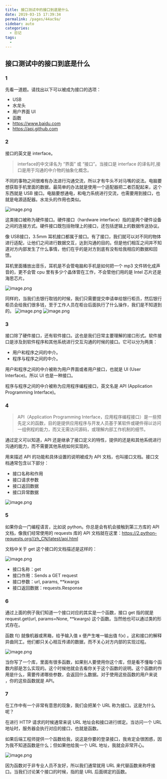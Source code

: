 ```yaml
---
title: 接口测试中的接口到底是什么
date: 2019-03-15 17:39:34
permalink: /pages/44ac9a/
sidebar: auto
categories:
  - 日记
tags:
  - 
---
```




## 接口测试中的接口到底是什么

### 1

先看一道题。请找出以下可以被成为接口的选项：

- USB
- 水龙头
- 用户界面 UI
- 函数
- https://www.baidu.com
- https://api.github.com

### 2

接口的英文是 interface。

> interface的中文译名为 “界面” 或 “接口”。当接口是 interface 的译名时,接口是用于沟通的中介物的抽象化概念。

不同的事物之间很难有办法进行沟通交流，所以才有牛头不对马嘴的说法。电脑要想获取手机里面的数据，最简单的办法就是使用一个适配器把二者匹配起来，这个东西就是 USB 接口。电脑要想通电，和电力系统进行交流，也需要用到接口，也就是电源适配器。水龙头的作用也类似。

![image.png](https://yuztuchuang.oss-cn-beijing.aliyuncs.com/img/6e26157f-a9ca-4c82-ab94-5247c28b3e45.png)

这类接口被称为硬件接口。硬件接口（hardware interface）指的是两个硬件设备之间的连接方式。硬件接口既包括物理上的接口，还包括逻辑上的数据传送协议。

像 USB接口，3.5mm 耳机接口都属于接口。有了接口，我们就可以对不同的物体进行适配，让他们之间进行数据交互，达到沟通的目的。但是他们相互之间并不知道对方内部发生了什么事情，他们在乎的是对方到底有没有给我相应的数据和回馈。

耳机里面播放出音乐，耳机是不会管电脑和手机是如何把一个 mp3 文件转化成声音的，更不会管 cpu 里有多少个晶体管在工作，不会管他们用的是 Intel 芯片还是 海思芯片。

![image.png](https://yuztuchuang.oss-cn-beijing.aliyuncs.com/img/923fc70e-27bd-4185-b2ba-6f07aa65b68e.png)

同样的，当我们去银行取钱的时候，我们只需要提交申请单给银行柜员，然后银行柜员会给我们很多钱，至于工作人员在柜台后面执行了什么操作，我们是不知道到的。
![image.png](https://yuztuchuang.oss-cn-beijing.aliyuncs.com/img/7a637ec6-8465-4b6d-a68b-3cb0a31395d8.png)
![image.png](https://yuztuchuang.oss-cn-beijing.aliyuncs.com/img/fe5df53e-c72c-4bf9-92bc-b06c6efe8f8b.jpg)

### 3

接口除了硬件接口，还有软件接口。这也是我们日常主要理解的接口形式。软件接口是涉及到软件程序和其他系统进行交互沟通的时候的接口。它可以分为两类：

- 用户和程序之间的中介。
- 程序与程序之间的中介。

用户和程序之间的中介被称为用户界面或者用户接口，也就是 UI (User Interface)。所以 UI 也是一种接口。

程序与程序之间的中介被称为应用程序编程接口，英文名是 API (Application Programming Interface)。

### 4

> API（Application Programming Interface，应用程序编程接口）是一些预先定义的函数，目的是提供应用程序与开发人员基于某软件或硬件得以访问一组例程的能力，而又无需访问源码，或理解内部工作机制的细节。

通过定义可以知道，API 还是继承了接口定义的特性，提供的还是和其他系统进行沟通的能力，而不需要其他系统如何实现的。

用来描述 API 的功能和具体设置的说明被成为 API 文档，也叫接口文档。接口文档通常包含以下部分：

- 接口名称和作用
- 接口请求参数
- 接口返回数据
- 接口异常数据

![image.png](https://yuztuchuang.oss-cn-beijing.aliyuncs.com/img/9f06ff46-c092-4ef3-83a6-6c060377d128.png)

### 5

如果你会一门编程语言，比如说 python。你总是会有机会接触到第三方库的 API 文档，像我们经常使用的 requests 库的 API 文档就在这里：https://2.python-requests.org//zh_CN/latest/api.html

文档中关于 get 这个接口的文档描述是这样的：

![image.png](https://yuztuchuang.oss-cn-beijing.aliyuncs.com/img/b32dbaa2-b532-4d7f-b812-cf1f5d1de2aa.png)

- 接口名称：get
- 接口作用：Sends a GET request
- 接口参数：url, params, **kwargs
- 接口返回数据：requests.Response

### 6

通过上面的例子我们知道一个接口对应的其实是一个函数，接口 get 指的就是 request.get(url, params=None, **kwargs) 这个函数。当然他也可以通过类的形式存在。

函数 f() 就像机器或黑箱，给予输入值 x 便产生唯一输出值 f(x) 。这和接口的解释异曲同工。他们都只关心相互传递的数据，而不关心对方内部的实现过程。

![image.png](https://yuztuchuang.oss-cn-beijing.aliyuncs.com/img/aa0860bc-7a34-4c07-b591-6facc0f42f43.png)

当你写了一个库，里面有很多函数，如果别人要使用你这个库，但是看不懂每个函数内部是怎么实现的。这个时候他就会去看你关于这个函数的说明。这个函数的作用是什么，需要传递哪些参数，会返回什么数据。对于使用这些函数的用户来说 ，你的这些函数就是 API。

### 7

在工作中有一个非常有意思的现象，我们会把某个 URL 称为接口。这是为什么呢？

在进行 HTTP 请求的时候通常来说 URL 地址会和接口进行绑定。当访问一个 URL 地址时，服务器会执行对应的接口，也就是函数。

如果后端工程师提供一个函数给我，说这是你要的登录接口，我肯定会很困惑，因为我不知道函数是什么；但如果他给我一个 URL 地址，我就会非常开心。

![image.png](https://yuztuchuang.oss-cn-beijing.aliyuncs.com/img/54c5e07f-4d20-4680-80e9-40b8c3b215d1.png)

因为函数对于非专业人员不友好，所以我们通常就用 URL 来代替函数来称呼接口。当我们讨论某个接口的时候，指的是 URL 后面绑定的函数。
